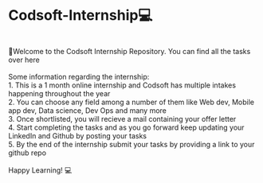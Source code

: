 # Codsoft-Internship💻
<br>
👋Welcome to the Codsoft Internship Repository. You can find all the tasks over here
<br><br>
Some information regarding the internship: <br>
1. This is a 1 month online internship and Codsoft has multiple intakes happening throughout the year <br>
2. You can choose any field among a number of them like Web dev, Mobile app dev, Data science, Dev Ops and many more <br>
3. Once shortlisted, you will recieve a mail containing your offer letter <br>
4. Start completing the tasks and as you go forward keep updating your LinkedIn and Github by posting your tasks <br>
5. By the end of the internship submit your tasks by providing a link to your github repo <br>
<br>
Happy Learning! 💻
